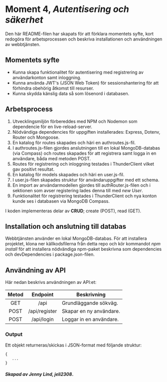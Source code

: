 # Moment 4, _Autentisering och säkerhet_
Den här README-filen har skapats för att förklara momentets syfte, kort redogöra för arbetsprocessen och beskriva installationen och användningen av webbtjänsten.

## Momentets syfte

- Kunna skapa funktionalitet för autentisering med registrering av användarkonton samt inloggning.
- Kunna använda JWT's (JSON Web Token) för sessionshantering för att förhindra obehörig åtkomst till resurser.
- Kunna skydda känslig data så som lösenord i databasen.

## Arbetsprocess

1. Utvecklingsmiljön förbereddes med NPM och Nodemon som dependencie för en live-reload-server.
2. Nödvändiga dependencies för uppgiften installerades: Express, Dotenv, Router och Mongoose. 
3. En katalog för routes skapades och häri en authroutes.js-fil. 
4. I authroutes.js-filen gjordes anslutningen till en lokal MongoDB-databas (via Compass) och routes skapades för att registrera samt logga in en användare, båda med metoden POST. 
5. Routes för registrering och inloggning testades i ThunderClient vilket gav positivt resultat.
6. En katalog för models skapades och häri en user.js-fil.
7. I user.js-filen skapades struktur för användaruppgifter med ett schema.
8. En import av användarmodellen gjordes till authRouter.js-filen och i sektionen som avser registering lades denna till med _new User_.
9. Funktionalitet för registrering testades i ThunderClient och nya konton kunde ses i databasen via MongoDB Compass.

I koden implementeras delar av **CRUD**; create (POST), read (GET).

## Installation och anslutning till databas

Webbtjänsten använder en lokal MongoDB-databas. För att installera projektet, klona ner källkodsfilerna från detta repo och kör kommandot _npm install_ för att installera nödvändiga npm-paket beskrivna som dependencies och devDependencies i package.json-filen.

## Användning av API

Här nedan beskrivs användningen av API:et:

| **Metod** | **Endpoint**  | **Beskrivning**         |
|:---------:|:-------------:|-------------------------|
| GET       | /api          | Grundläggande sökväg.   |
| POST      | /api/register | Skapar en ny användare. |
| POST      | /api/login    | Loggar in en användare. |                                                                                                               |

### Output

Ett objekt returneras/skickas i JSON-format med följande struktur:
```
{
   ...
}
```

#### _Skapad av Jenny Lind, jeli2308_.